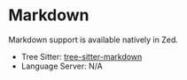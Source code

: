 # Markdown

Markdown support is available natively in Zed.

- Tree Sitter: [tree-sitter-markdown](https://github.com/MDeiml/tree-sitter-markdown)
- Language Server: N/A

